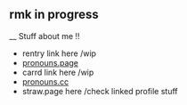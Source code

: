## rmk in progress 

  __ Stuff about me !!
  - rentry link here /wip
  - [pronouns.page](https://en.pronouns.page/@Regr4tor)
  - carrd link here /wip
  - [pronouns.cc](https://prns.cc/hgemt)
  - straw.page here /check linked profile stuff
